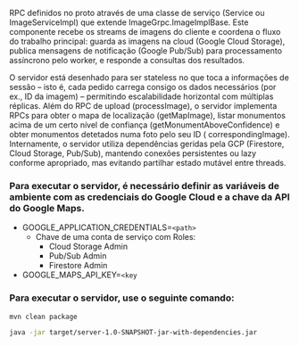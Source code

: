 RPC definidos no proto através de uma classe de serviço (Service ou ImageServiceImpl) que extende
ImageGrpc.ImageImplBase. Este componente recebe os streams de imagens do cliente e coordena o fluxo do trabalho
principal: guarda as imagens na cloud (Google Cloud Storage), publica mensagens de notificação (Google Pub/Sub) para
processamento assíncrono pelo worker, e responde a consultas dos resultados.

O servidor está desenhado para ser stateless no que toca a informações de sessão – isto é, cada pedido carrega consigo
os dados necessários (por ex., ID da imagem) – permitindo escalabilidade horizontal com múltiplas réplicas. Além do RPC
de upload (processImage), o servidor implementa RPCs para obter o mapa de localização (getMapImage), listar monumentos
acima de um certo nível de confiança (getMonumentAboveConfidence) e obter monumentos detetados numa foto pelo seu ID (
correspondingImage). Internamente, o servidor utiliza dependências geridas pela GCP (Firestore, Cloud Storage, Pub/Sub),
mantendo conexões persistentes ou lazy conforme apropriado, mas evitando partilhar estado mutável entre threads.



### Para executar o servidor, é necessário definir as variáveis de ambiente com as credenciais do Google Cloud e a chave da API do Google Maps.

- GOOGLE_APPLICATION_CREDENTIALS=`<path>`
  - Chave de uma conta de serviço com Roles: 
    - Cloud Storage Admin
    - Pub/Sub Admin
    - Firestore Admin
- GOOGLE_MAPS_API_KEY=`<key`


### Para executar o servidor, use o seguinte comando:

```bash
mvn clean package
```

```bash
java -jar target/server-1.0-SNAPSHOT-jar-with-dependencies.jar
```

